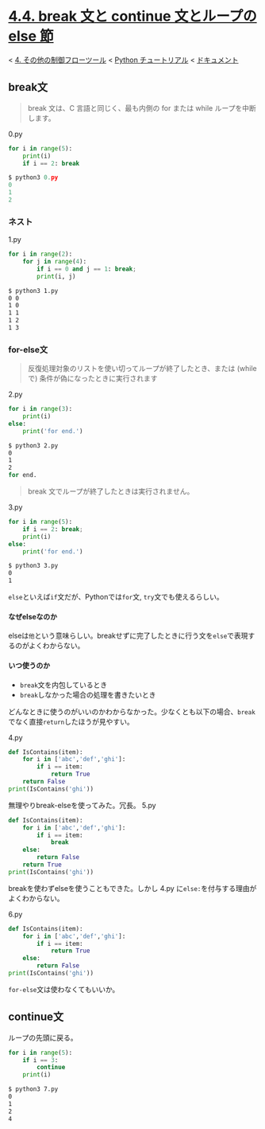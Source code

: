 # [4.4. break 文と continue 文とループの else 節](https://docs.python.jp/3/tutorial/controlflow.html#break-and-continue-statements-and-else-clauses-on-loops)

< [4. その他の制御フローツール](https://docs.python.jp/3/tutorial/controlflow.html#more-control-flow-tools) < [Python チュートリアル](https://docs.python.jp/3/tutorial/index.html) < [ドキュメント](https://docs.python.jp/3/index.html)

## break文

> break 文は、C 言語と同じく、最も内側の for または while ループを中断します。

0.py
```python
for i in range(5):
    print(i)
    if i == 2: break
```
```python
$ python3 0.py
0
1
2
```

### ネスト

1.py
```python
for i in range(2):
    for j in range(4):
        if i == 0 and j == 1: break;
        print(i, j)
```
```sh
$ python3 1.py
0 0
1 0
1 1
1 2
1 3
```

### for-else文

> 反復処理対象のリストを使い切ってループが終了したとき、または (while で) 条件が偽になったときに実行されます

2.py
```python
for i in range(3):
    print(i)
else:
    print('for end.')
```
```sh
$ python3 2.py
0
1
2
for end.
```

> break 文でループが終了したときは実行されません。

3.py
```python
for i in range(5):
    if i == 2: break;
    print(i)
else:
    print('for end.')
```
```sh
$ python3 3.py
0
1
```

`else`といえば`if`文だが、Pythonでは`for`文, `try`文でも使えるらしい。

#### なぜelseなのか

elseは`他`という意味らしい。breakせずに完了したときに行う文を`else`で表現するのがよくわからない。

#### いつ使うのか

* `break`文を内包しているとき
* `break`しなかった場合の処理を書きたいとき

どんなときに使うのがいいのかわからなかった。少なくとも以下の場合、`break`でなく直接`return`したほうが見やすい。

4.py
```python
def IsContains(item):
    for i in ['abc','def','ghi']:
        if i == item:
            return True
    return False
print(IsContains('ghi'))
```

無理やりbreak-elseを使ってみた。冗長。
5.py
```python
def IsContains(item):
    for i in ['abc','def','ghi']:
        if i == item:
            break
    else:
        return False
    return True
print(IsContains('ghi'))
```

breakを使わずelseを使うこともできた。しかし 4.py に`else:`を付与する理由がよくわからない。

6.py
```python
def IsContains(item):
    for i in ['abc','def','ghi']:
        if i == item:
            return True
    else:
        return False
print(IsContains('ghi'))
```

`for-else`文は使わなくてもいいか。

## continue文

ループの先頭に戻る。

```python
for i in range(5):
    if i == 3:
        continue
    print(i)
```
```sh
$ python3 7.py
0
1
2
4
```

